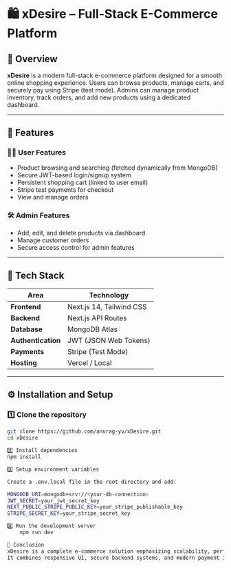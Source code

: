 # 🛍️ xDesire – Full-Stack E-Commerce Platform

## 🔗 Overview
**xDesire** is a modern full-stack e-commerce platform designed for a smooth online shopping experience. 
Users can browse products, manage carts, and securely pay using Stripe (test mode). 
Admins can manage product inventory, track orders, and add new products using a dedicated dashboard.

---

## 🚀 Features
### 🧑‍💻 User Features
- Product browsing and searching (fetched dynamically from MongoDB)
- Secure JWT-based login/signup system
- Persistent shopping cart (linked to user email)
- Stripe test payments for checkout
- View and manage orders

### 🛠️ Admin Features
- Add, edit, and delete products via dashboard
- Manage customer orders
- Secure access control for admin features

---

## 🧩 Tech Stack
| Area | Technology |
|------|-------------|
| **Frontend** | Next.js 14, Tailwind CSS |
| **Backend** | Next.js API Routes |
| **Database** | MongoDB Atlas |
| **Authentication** | JWT (JSON Web Tokens) |
| **Payments** | Stripe (Test Mode) |
| **Hosting** | Vercel / Local |

---

## ⚙️ Installation and Setup

### 1️⃣ Clone the repository
```bash
git clone https://github.com/anurag-yv/xDesire.git
cd xDesire

2️⃣ Install dependencies
npm install

3️⃣ Setup environment variables

Create a .env.local file in the root directory and add:

MONGODB_URI=mongodb+srv://<your-db-connection>
JWT_SECRET=your_jwt_secret_key
NEXT_PUBLIC_STRIPE_PUBLIC_KEY=your_stripe_publishable_key
STRIPE_SECRET_KEY=your_stripe_secret_key

4️⃣ Run the development server
    npm run dev

🏁 Conclusion
xDesire is a complete e-commerce solution emphasizing scalability, performance, and user experience.
It combines responsive UI, secure backend systems, and modern payment integration for a production-ready platform.